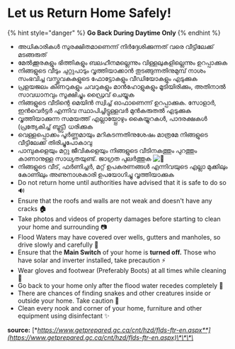 # Let us Return Home Safely!

{% hint style="danger" %}
**Go Back During Daytime Only**
{% endhint %}

* അധികാരികൾ സുരക്ഷിതമാണെന്ന് നിർദ്ദേശിക്കുന്നത് വരെ വീട്ടിലേക്ക് മടങ്ങരുത്
* മേൽക്കൂരകളും ഭിത്തികളും ബലഹീനമല്ലെന്നും വിള്ളലുകളില്ലെന്നും ഉറപ്പാക്കുക
* നിങ്ങളുടെ വീടും ചുറ്റുപാടും വൃത്തിയാക്കാൻ തുടങ്ങുന്നതിനുമുമ്പ് നാശം സംഭവിച്ച വസ്തുവകകളുടെ ഫോട്ടോകളും വീഡിയോകളും എടുക്കുക
* പ്രളയജലം കിണറുകളും ചവറുകളും മാൻഹോളുകളും മൂടിയിരിക്കും, അതിനാൽ സാവധാനവും സൂക്ഷിച്ചും ഡ്രൈവ് ചെയ്യുക
* നിങ്ങളുടെ വീടിന്റെ മെയിൻ സ്വിച്ച് ഓഫാണെന്ന് ഉറപ്പാക്കുക. സോളാർ, ഇൻവെർട്ടർ എന്നിവ സ്ഥാപിച്ചിട്ടുള്ളവർ മുൻകരുതൽ എടുക്കുക
* വൃത്തിയാക്കുന്ന സമയത്ത് എല്ലായ്പ്പോഴും കൈയ്യുറകൾ, പാദരക്ഷകൾ \(പ്രത്യേകിച്ച് ബൂട്ട്സ്\) ധരിക്കുക
* വെള്ളപ്പൊക്കം പൂർണ്ണമായും മറികടന്നതിനുശേഷം മാത്രമേ നിങ്ങളുടെ വീട്ടിലേക്ക് തിരിച്ചുപോകാവു
* പാമ്പുകളെയും മറ്റു ജീവികളെയും നിങ്ങളുടെ വീടിനകത്തും പുറത്തും കാണാനുള്ള സാധ്യതയുണ്ട്. ജാഗ്രത പുലർത്തുക ![&#x1F40D;](https://static.xx.fbcdn.net/images/emoji.php/v9/f1f/2/16/1f40d.png)
* നിങ്ങളുടെ വീട്, ഫർണിച്ചർ, മറ്റ് ഉപകരണങ്ങൾ എന്നിവയുടെ എല്ലാ മുക്കിലും കോണിലും അണുനാശകാരി ഉപയോഗിച്ചു വൃത്തിയാക്കുക
* Do not return home until authorities have advised that it is safe to do so 🔊
* Ensure that the roofs and walls are not weak and doesn't have any cracks **🏠**
* Take photos and videos of property damages before starting to clean your home and surrounding 📷
* Flood Waters may have covered over wells, gutters and manholes, so drive slowly and carefully 🚗
* Ensure that the **Main Switch** of your home is **turned off.** Those who have solar and inverter installed, take precaution ⚡
* Wear gloves and footwear \(Preferably Boots\) at all times while cleaning  🧤
* Go back to your home only after the flood water recedes completely 🚶‍
* There are chances of finding snakes and other creatures inside or outside your home. Take caution 🐍
* Clean every nook and corner of your home, furniture and other equipment using disinfectant ✨

**source:** [**https://www.getprepared.gc.ca/cnt/hzd/flds-ftr-en.aspx**](https://www.getprepared.gc.ca/cnt/hzd/flds-ftr-en.aspx)\*\*\*\*

